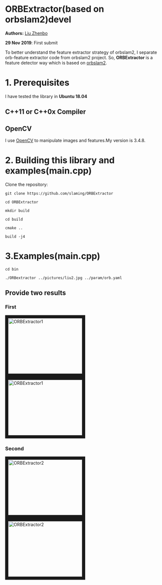 # ORBExtractor(based on orbslam2)devel
**Authors:** [Liu Zhenbo](https://www.zhihu.com/people/liuzhenbo)

**29 Nov 2019**: First submit

To better understand the feature extractor strategy of orbslam2, I separate orb-feature extractor code from orbslam2 project.
So, **ORBExtractor** is a feature detector way which is based on [orbslam2](https://github.com/raulmur/ORB_SLAM2).

# 1. Prerequisites
I have tested the library in **Ubuntu 18.04**
 
## C++11 or C++0x Compiler

## OpenCV
I use [OpenCV](http://opencv.org) to manipulate images and features.My version is 3.4.8.

# 2. Building this library and examples(main.cpp)

Clone the repository:
```
git clone https://github.com/slaming/ORBExtractor
```
```
cd ORBExtractor
```
```
mkdir build
```
```
cd build
```
```
cmake ..
```
```
build -j4
```

# 3.Examples(main.cpp)

```
cd bin
```
```
./ORBextractor ../pictures/liu2.jpg ../param/orb.yaml
```

## Provide two results
### First
<a href="https://github.com/slaming/ORBExtractor/blob/master/screenshots" target="_blank"><img src="https://github.com/slaming/ORBExtractor/blob/master/screenshots/liu1.jpg" 
alt="ORBExtractor1" width="240" height="180" border="10" /></a>
<a href="https://github.com/slaming/ORBExtractor/blob/master/screenshots" target="_blank"><img src="https://github.com/slaming/ORBExtractor/blob/master/screenshots/1.jpg" 
alt="ORBExtractor1" width="240" height="180" border="10" /></a>
### Second
<a href="https://github.com/slaming/ORBExtractor/blob/master/screenshots" target="_blank"><img src="https://github.com/slaming/ORBExtractor/blob/master/screenshots/liu2.jpg" 
alt="ORBExtractor2" width="240" height="180" border="10" /></a>
<a href="https://github.com/slaming/ORBExtractor/blob/master/screenshots" target="_blank"><img src="https://github.com/slaming/ORBExtractor/blob/master/screenshots/2.jpg" 
alt="ORBExtractor2" width="240" height="180" border="10" /></a>

